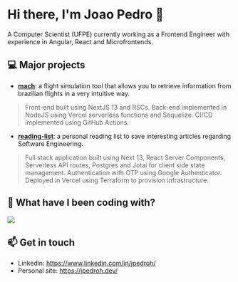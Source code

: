 # Hi there, I'm Joao Pedro 👋
A Computer Scientist (UFPE) currently working as a Frontend Engineer with experience in Angular, React and Microfrontends.

## 💻 Major projects
- [**mach**](https://mach.jpedroh.dev/): a flight simulation tool that allows you to retrieve information from brazilian flights in a very intuitive way. 

> Front-end built using NextJS 13 and RSCs. Back-end implemented in NodeJS using Vercel serverless functions and Sequelize. CI/CD implemented using GitHub Actions.

- [**reading-list**](https://reading-list.jpedroh.dev): a personal reading list to save interesting articles regarding Software Engineering.

> Full stack application built using Next 13, React Server Components, Serverless API routes, Postgres and Jotai for client side state management. Authentication with OTP using Google Authenticator. Deployed in Vercel using Terraform to provision infrastructure.

## 📜 What have I been coding with?
<img align="center" src="https://github-readme-stats.vercel.app/api/top-langs/?username=jpedroh&layout=compact&hide=TeX&langs_count=10&hide_title=true" />

## 📫 Get in touch
- Linkedin: https://www.linkedin.com/in/jpedroh/
- Personal site: https://jpedroh.dev/

